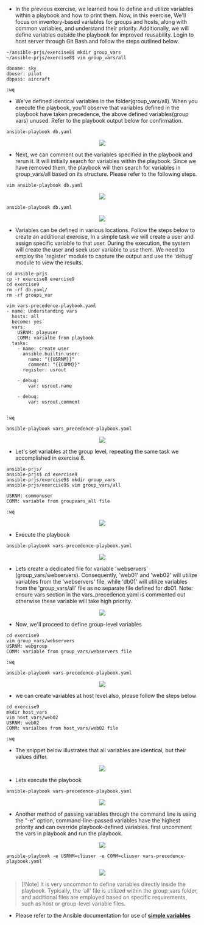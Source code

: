 - In the previous exercise, we learned how to define and utilize variables within a playbook and how to print them. Now, in this exercise, We'll focus on inventory-based variables for groups and hosts, along with common variables, and understand their priority. Additionally, we will define variables outside the playbook for improved reusability. Login to host server through Git Bash and follow the steps outlined below.
   
```
~/ansible-prjs/exercise8$ mkdir group_vars
~/ansible-prjs/exercise8$ vim group_vars/all

dbname: sky
dbuser: pilot
dbpass: aircraft

:wq

```
- We've defined identical variables in the folder(group_vars/all). When you execute the playbook, you'll observe that variables defined in the playbook have taken precedence, the above defined variables(group vars) unused. Refer to the playbook output below for confirmation.

```
ansible-playbook db.yaml

```
<p align="center">
  <img src="https://github.com/k-mughal/Ansible/assets/18217530/5250360d-1545-4783-94bb-0c6a036fc523">
</p>

- Next, we can comment out the variables specified in the playbook and rerun it. It will initially search for variables within the playbook. Since we have removed them, the playbook will then search for variables in group_vars/all based on its structure. Please refer to the following steps.

```
vim ansible-playbook db.yaml

```

<p align="center">
  <img src="https://github.com/k-mughal/Ansible/assets/18217530/8a7ce967-6475-41d0-9bb1-bebef06fb415">
</p>

```
ansible-playbook db.yaml
```
<p align="center">
  <img src="https://github.com/k-mughal/Ansible/assets/18217530/b5fe4024-ca35-44c3-9fd8-6a20e1cd3b65">
</p>

- Variables can be defined in various locations. Follow the steps below to create an additional exercise, In a simple task we will create a user and assign specific variable to that user. During the execution, the system will create the user and seek user variable to use them. We need to employ the 'register' module to capture the output and use the 'debug' module to view the results.

```
cd ansible-prjs
cp -r exercise8 exercise9
cd exercise9
rm -rf db.yaml/
rm -rf groups_var

vim vars-precedence-playbook.yaml
- name: Understanding vars
  hosts: all
  become: yes
  vars:
    USRNM: playuser
    COMM: varialbe from playbook
  tasks:
    - name: create user
      ansible.builtin.user:
        name: "{{USRNM}}"
        comment: "{{COMM}}"
      register: usrout

    - debug:
        var: usrout.name

    - debug:
        var: usrout.comment


:wq

ansible-playbook vars_precedence-playbook.yaml
```
<p align="center">
  <img src="https://github.com/k-mughal/Ansible/assets/18217530/a3834147-9c80-4ece-80a7-806542c87934">
</p>

- Let's set variables at the group level, repeating the same task we accomplished in exercise 8. 

```
ansible-prjs/
ansible-prjs$ cd exercise9
ansible-prjs/exercise9$ mkdir group_vars
ansible-prjs/exercise9$ vim group_vars/all

USRNM: commonuser
COMM: variable from groupvars_all file

:wq

```

<p align="center">
  <img src="https://github.com/k-mughal/Ansible/assets/18217530/dc32c4d4-4be9-42c9-8bcc-27453cb28426">
</p>


- Execute the playbook
  
```
ansible-playbook vars-precedence-playbook.yaml
```
<p align="center">
  <img src="https://github.com/k-mughal/Ansible/assets/18217530/ddd6d3be-fd74-4280-8a13-c157719afa9d">
</p>



- Lets create a dedicated file for variable 'webservers' (group_vars/webservers). Consequently, 'web01' and 'web02' will utilize variables from the 'webservers' file, while 'db01' will utilize variables from the 'group_vars/all' file as no separate file defined for db01. Note: ensure vars section in the vars_precedence.yaml is commented out otherwise these variable will take high priority.

<p align="center">
  <img src="https://github.com/k-mughal/Ansible/assets/18217530/82623b1c-301f-4352-a6ec-ad8f363e2e2f">
</p>

- Now, we'll proceed to define group-level variables
  
```
cd exercise9
vim group_vars/webservers
USRNM: webgroup
COMM: variable from group_vars/webservers file

:wq

ansible-playbook vars-precedence-playbook.yaml
```

<p align="center">
  <img src="https://github.com/k-mughal/Ansible/assets/18217530/cb63ddcc-983d-4a92-a48d-2542fd901947">
</p>

- we can create variables at host level also, please follow the steps below

```
cd exercise9
mkdir host_vars
vim host_vars/web02
USRNM: web02
COMM: varialbes from host_vars/web02 file

:wq

```
- The snippet below illustrates that all variables are identical, but their values differ.

<p align="center">
  <img src="https://github.com/k-mughal/Ansible/assets/18217530/4434b1b1-219e-4f20-a679-ee564271b5b1">
</p>

- Lets execute the playbook

```
ansible-playbook vars-precedence-playbook.yaml
```

<p align="center">
  <img src="https://github.com/k-mughal/Ansible/assets/18217530/853e16b4-e4bc-407c-af89-4476e8ba6f8b">
</p>


- Another method of passing variables through the command line is using the "-e" option, command-line-passed variables have the highest priority and can override playbook-defined variables. first uncomment the vars in playbook and run the playbook.


<p align="center">
  <img src="https://github.com/k-mughal/Ansible/assets/18217530/350c14e5-e4c4-435a-a258-b98fead97d43">
</p>



```
ansible-playbook -e USRNM=cliuser -e COMM=cliuser vars-precedence-playbook.yaml
```
<p align="center">
  <img src="https://github.com/k-mughal/Ansible/assets/18217530/f1a52a36-1a91-4d5f-8a58-e027b0bd1c03">
</p>

>[!Note] It is very uncommon to define variables directly inside the playbook. Typically, the 'all' file is utilized within the group_vars folder, and additional files are employed based on specific requirements, such as host or group-level variable files.
- Please refer to the Ansible documentation for use of 
 **<a href="https://docs.ansible.com/ansible/latest/playbook_guide/playbooks_variables.html" target="_blank">**simple variables**  </a>**